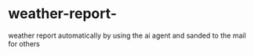 # weather-report-
weather report automatically by using the ai agent and sanded to the mail for others
